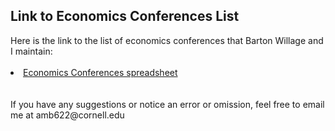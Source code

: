 <html lang="en">
  <head>
    <meta charset="utf-8">
    <meta name="description" content="List of economics conferences">
  
  </head>

        

<div class="page-header">
  <h2>Link to Economics Conferences List </h2>
</div>

<div class="row-fluid">
  <div class="span12">
    Here is the link to the list of economics conferences that Barton Willage and I maintain:
    <br/>
    <br/>
    <li><a href="https://docs.google.com/spreadsheets/d/1MNeXLKiwQA4MK3cZ3Hr1WWXZTReh3rKQU_yfTKnu-hg/edit?usp=sharing">Economics Conferences spreadsheet</a></li>
    <br/>
    <br/>
    If you have any suggestions or notice an error or omission, feel free to email me at amb622@cornell.edu

  </div>
</div>


<br/>
<br/>
<br/>

     
  <span id="lastModified"></span>

  

    
</html>
